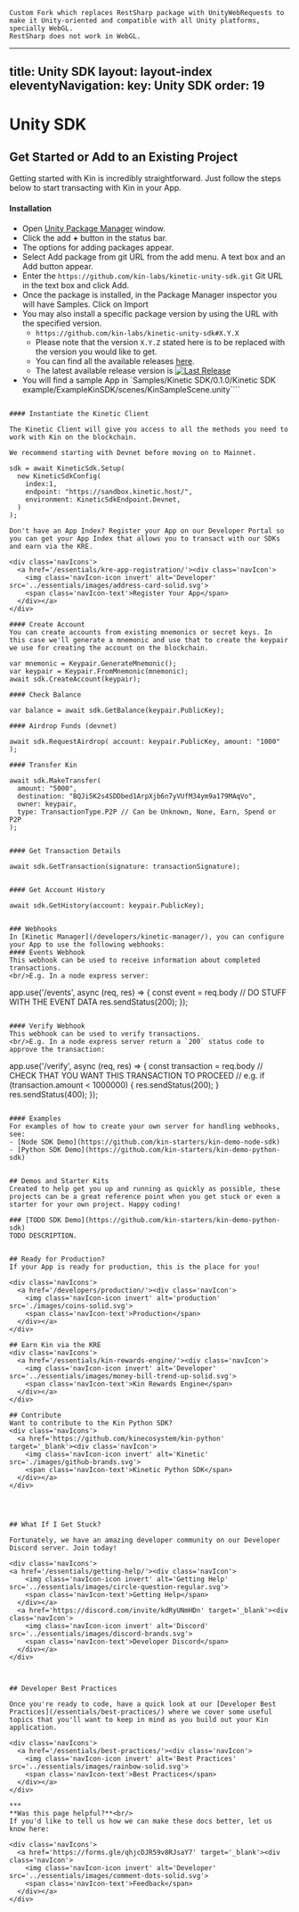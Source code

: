 ```
Custom Fork which replaces RestSharp package with UnityWebRequests to make it Unity-oriented and compatible with all Unity platforms, specially WebGL.  
RestSharp does not work in WebGL.
```

---
title: Unity SDK
layout: layout-index
eleventyNavigation:
key: Unity SDK
order: 19
---
# Unity SDK

## Get Started or Add to an Existing Project

Getting started with Kin is incredibly straightforward. Just follow the steps below to start transacting with Kin in your App.


#### Installation

* Open [Unity Package Manager](https://docs.unity3d.com/Manual/upm-ui.html) window.
* Click the add **+** button in the status bar.
* The options for adding packages appear.
* Select Add package from git URL from the add menu. A text box and an Add button appear.
* Enter the `https://github.com/kin-labs/kinetic-unity-sdk.git` Git URL in the text box and click Add.
* Once the package is installed, in the Package Manager inspector you will have Samples. Click on Import
* You may also install a specific package version by using the URL with the specified version.
    * `https://github.com/kin-labs/kinetic-unity-sdk#X.Y.X`
    * Please note that the version `X.Y.Z` stated here is to be replaced with the version you would like to get.
    * You can find all the available releases [here](https://github.com/kin-labs/kinetic-unity-sdk/releases).
    * The latest available release version is [![Last Release](https://img.shields.io/github/v/release/kin-labs/kinetic-unity-sdk)](https://github.com/kin-labs/kinetic-unity-sdk/releases/latest)
* You will find a sample App in `Samples/Kinetic SDK/0.1.0/Kinetic SDK example/ExampleKinSDK/scenes/KinSampleScene.unity````
```

#### Instantiate the Kinetic Client

The Kinetic Client will give you access to all the methods you need to work with Kin on the blockchain.

We recommend starting with Devnet before moving on to Mainnet.

```
    sdk = await KineticSdk.Setup(
      new KineticSdkConfig(
        index:1,
        endpoint: "https://sandbox.kinetic.host/",
        environment: KineticSdkEndpoint.Devnet,
      )
    );
```
Don't have an App Index? Register your App on our Developer Portal so you can get your App Index that allows you to transact with our SDKs and earn via the KRE.

<div class='navIcons'>
  <a href='/essentials/kre-app-registration/'><div class='navIcon'>
    <img class='navIcon-icon invert' alt='Developer' src='../essentials/images/address-card-solid.svg'>
    <span class='navIcon-text'>Register Your App</span>
  </div></a>
</div>

#### Create Account
You can create accounts from existing mnemonics or secret keys. In this case we'll generate a mnemonic and use that to create the keypair we use for creating the account on the blockchain.
```
    var mnemonic = Keypair.GenerateMnemonic();
    var keypair = Keypair.FromMnemonic(mnemonic);
    await sdk.CreateAccount(keypair);
```
#### Check Balance
```
    var balance = await sdk.GetBalance(keypair.PublicKey);
```
#### Airdrop Funds (devnet)
```
    await sdk.RequestAirdrop( account: keypair.PublicKey, amount: "1000" );
```
#### Transfer Kin
```
    await sdk.MakeTransfer(
      amount: "5000",
      destination: "BQJi5K2s4SDDbed1ArpXjb6n7yVUfM34ym9a179MAqVo",
      owner: keypair,
      type: TransactionType.P2P // Can be Unknown, None, Earn, Spend or P2P
    );
```

#### Get Transaction Details
```
    await sdk.GetTransaction(signature: transactionSignature);
```

#### Get Account History
```
    await sdk.GetHistory(account: keypair.PublicKey);
```

### Webhooks
In [Kinetic Manager](/developers/kinetic-manager/), you can configure your App to use the following webhooks:
#### Events Webhook
This webhook can be used to receive information about completed transactions.
<br/>E.g. In a node express server:
```
app.use('/events', async (req, res) => {
  const event = req.body
  // DO STUFF WITH THE EVENT DATA
  res.sendStatus(200);
});
```

#### Verify Webhook
This webhook can be used to verify transactions.
<br/>E.g. In a node express server return a `200` status code to approve the transaction:
```
app.use('/verify', async (req, res) => {
  const transaction = req.body
  // CHECK THAT YOU WANT THIS TRANSACTION TO PROCEED
  // e.g.
  if (transaction.amount < 1000000) {
    res.sendStatus(200);
  }
  res.sendStatus(400);
});
```

#### Examples
For examples of how to create your own server for handling webhooks, see:
- [Node SDK Demo](https://github.com/kin-starters/kin-demo-node-sdk)
- [Python SDK Demo](https://github.com/kin-starters/kin-demo-python-sdk)


## Demos and Starter Kits
Created to help get you up and running as quickly as possible, these projects can be a great reference point when you get stuck or even a starter for your own project. Happy coding!

### [TODO SDK Demo](https://github.com/kin-starters/kin-demo-python-sdk)
TODO DESCRIPTION.


## Ready for Production?
If your App is ready for production, this is the place for you!

<div class='navIcons'>
  <a href='/developers/production/'><div class='navIcon'>
    <img class='navIcon-icon invert' alt='production' src='./images/coins-solid.svg'>
    <span class='navIcon-text'>Production</span>
  </div></a>
</div>

## Earn Kin via the KRE
<div class='navIcons'>
  <a href='/essentials/kin-rewards-engine/'><div class='navIcon'>
    <img class='navIcon-icon invert' alt='Developer' src='../essentials/images/money-bill-trend-up-solid.svg'>
    <span class='navIcon-text'>Kin Rewards Engine</span>
  </div></a>
</div>

## Contribute
Want to contribute to the Kin Python SDK?
<div class='navIcons'>
  <a href='https://github.com/kinecosystem/kin-python' target='_blank'><div class='navIcon'>
    <img class='navIcon-icon invert' alt='Kinetic' src='./images/github-brands.svg'>
    <span class='navIcon-text'>Kinetic Python SDK</span>
  </div></a>
</div>




## What If I Get Stuck?

Fortunately, we have an amazing developer community on our Developer Discord server. Join today!

<div class='navIcons'>
<a href='/essentials/getting-help/'><div class='navIcon'>
    <img class='navIcon-icon invert' alt='Getting Help' src='../essentials/images/circle-question-regular.svg'>
    <span class='navIcon-text'>Getting Help</span>
  </div></a>
  <a href='https://discord.com/invite/kdRyUNmHDn' target='_blank'><div class='navIcon'>
    <img class='navIcon-icon invert' alt='Discord' src='../essentials/images/discord-brands.svg'>
    <span class='navIcon-text'>Developer Discord</span>
  </div></a>
</div>



## Developer Best Practices

Once you're ready to code, have a quick look at our [Developer Best Practices](/essentials/best-practices/) where we cover some useful topics that you'll want to keep in mind as you build out your Kin application.

<div class='navIcons'>
  <a href='/essentials/best-practices/'><div class='navIcon'>
    <img class='navIcon-icon invert' alt='Best Practices' src='../essentials/images/rainbow-solid.svg'>
    <span class='navIcon-text'>Best Practices</span>
  </div></a>
</div>

***
**Was this page helpful?**<br/>
If you'd like to tell us how we can make these docs better, let us know here:

<div class='navIcons'>
  <a href='https://forms.gle/qhjcDJR59v8RJsaY7' target='_blank'><div class='navIcon'>
    <img class='navIcon-icon invert' alt='Developer' src='../essentials/images/comment-dots-solid.svg'>
    <span class='navIcon-text'>Feedback</span>
  </div></a>
</div>
